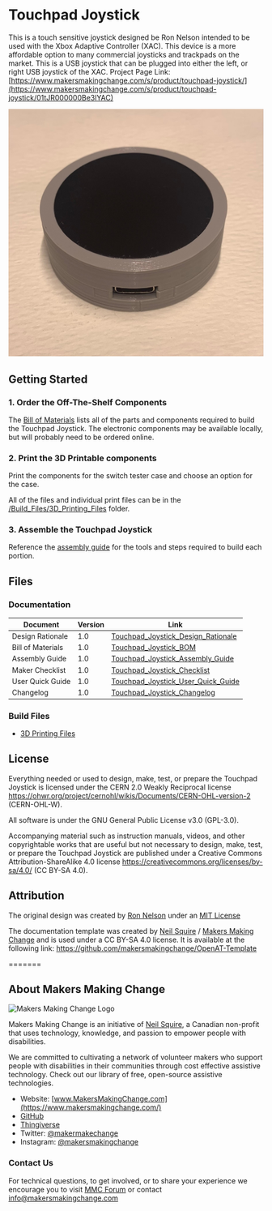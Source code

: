 <!--- 
Open Source Assistive Technology: GitHub Readme Template
 --->

<!---
INSTRUCTIONS
This is a markdown template for creating the README.md file in a GitHub repository. This file is rendered and displayed automatically when someone visits the repository.

This document includes helper text that will not be displayed when rendered. Any text between the less-than sign + exclamation mark + three hyphen-minus (<!---) and matching three hyphen-minus + greater-than sign will not be displayed. This helper text can be deleted once the corresponding section is completed.

 --->
 
 <!--- 
TITLE
Should match the name of the GitHub repository. Choose something descriptive rather than whimsical. 
 --->
 # Touchpad Joystick

<!--- 
SUMMARY
A brief summary of the project. What it does, who it is for, how much it costs.
 --->
This is a touch sensitive joystick designed be Ron Nelson intended to be used with the Xbox Adaptive Controller (XAC). This device is a more affordable option to many commercial joysticks and trackpads on the market. This is a USB joystick that can be plugged into either the left, or right USB joystick of the XAC.
Project Page Link: [https://www.makersmakingchange.com/s/product/touchpad-joystick/](https://www.makersmakingchange.com/s/product/touchpad-joystick/01tJR000000Be3lYAC)
<!--- 
PHOTO

 --->
![Image Description](Photos/Build_Photos/CGJ_Assembled_Device.jpg)

<!--- 
## More info at 
 - [Makers Making Change Project Page](TBD)
 --->


## Getting Started
<!--- 
Include an overall idea of what major steps are required to build the device.
 --->

### 1. Order the Off-The-Shelf Components
The [Bill of Materials](/Documentation/Touchpad_Joystick_BOM.csv) lists all of the parts and components required to build the Touchpad Joystick. The electronic components may be available locally, but will probably need to be ordered online. 

### 2. Print the 3D Printable components
Print the components for the switch tester case and choose an option for the case.

All of the files and individual print files can be in the [/Build_Files/3D_Printing_Files](/Build_Files/3D_Printing_Files/) folder.

### 3. Assemble the Touchpad Joystick
Reference the [assembly guide](/Documentation/Touchpad_Joystick_Assembly_Guide.pdf) for the tools and steps required to build each portion.

## Files
<!---
FILES
This section includes all the information and files required to build and modify the device, including documentation, design files, and build files. 
--->

### Documentation
<!---
DOCUMENTATION

--->
| Document | Version | Link |
|----------|---------|------|
| Design Rationale     | 1.0 | [Touchpad_Joystick_Design_Rationale](/Documentation/Touchpad_Joystick_Design_Rationale.pdf) |
| Bill of Materials    | 1.0 | [Touchpad_Joystick_BOM](/Documentation/Touchpad_Joystick_BOM.csv) |
| Assembly Guide       | 1.0 | [Touchpad_Joystick_Assembly_Guide](/Documentation/Touchpad_Joystick_Assembly_Guide.pdf) |
| Maker Checklist      | 1.0 | [Touchpad_Joystick_Checklist](/Documentation/Touchpad_Joystick_Maker_Checklist.pdf) |
| User Quick Guide     | 1.0 | [Touchpad_Joystick_User_Quick_Guide](/Documentation/Touchpad_Joystick_User_Guide.pdf)           |
| Changelog            | 1.0 | [Touchpad_Joystick_Changelog](/Documentation/Touchpad_Joystick_Changelog.pdf)               |


### Build Files
<!---
BUILD FILES
This section contains the files for building the device.
--->
 - [3D Printing Files](/Build_Files/3D_Printing_Files)

## License
<!---
LICENSE
Choose an appropriate license. We recommend an open-source hardware compatible license.
--->
Everything needed or used to design, make, test, or prepare the Touchpad Joystick is licensed under the CERN 2.0 Weakly Reciprocal license <https://ohwr.org/project/cernohl/wikis/Documents/CERN-OHL-version-2> (CERN-OHL-W).

All software is under the GNU General Public License v3.0 (GPL-3.0). 

Accompanying material such as instruction manuals, videos, and other copyrightable works that are useful but not necessary to design, make, test, or prepare the Touchpad Joystick are published under a Creative Commons Attribution-ShareAlike 4.0 license <https://creativecommons.org/licenses/by-sa/4.0/> (CC BY-SA 4.0).

## Attribution
<!---
ATTRIBUTION
Include any information related to the development of the design. This may include who identified the initial challenge, who contributed to the design
--->
The original design was created by [Ron Nelson](https://github.com/nelsonii) under an [MIT License](https://github.com/nelsonii/JoystickEnclosures/blob/main/LICENSE)

The documentation template was created by [Neil Squire](https://www.neilsquire.ca/) / [Makers Making Change](https://makersmakingchange.com/) and is used under a CC BY-SA 4.0 license. It is available at the following link: https://github.com/makersmakingchange/OpenAT-Template



=======

## About Makers Making Change
<img src="https://www.makersmakingchange.com/wp-content/uploads/logo/mmc_logo.svg" width="500" alt="Makers Making Change Logo">

Makers Making Change is an initiative of [Neil Squire](https://www.neilsquire.ca/), a Canadian non-profit that uses technology, knowledge, and passion to empower people with disabilities.

We are committed to cultivating a network of volunteer makers who support people with disabilities in their communities through cost effective assistive technology. Check out our library of free, open-source assistive technologies.

 - Website: [www.MakersMakingChange.com](https://www.makersmakingchange.com/)
 - [GitHub](https://github.com/makersmakingchange)
 - [Thingiverse](https://www.thingiverse.com/makersmakingchange/about)
 - Twitter: [@makermakechange](https://twitter.com/makermakechange)
 - Instagram: [@makersmakingchange](https://www.instagram.com/makersmakingchange)

### Contact Us
For technical questions, to get involved, or to share your experience we encourage you to visit [MMC Forum](https://forum.makersmakingchange.com) or contact info@makersmakingchange.com
